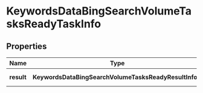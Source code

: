 # KeywordsDataBingSearchVolumeTasksReadyTaskInfo

## Properties

| Name | Type | Description | Notes |
|------------ | ------------- | ------------- | -------------|
**result** | **KeywordsDataBingSearchVolumeTasksReadyResultInfo[]** | array of results |[optional]|